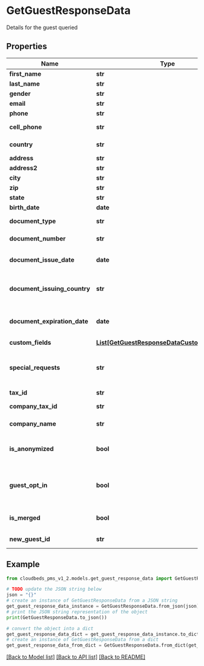 # GetGuestResponseData

Details for the guest queried

## Properties

Name | Type | Description | Notes
------------ | ------------- | ------------- | -------------
**first_name** | **str** | First Name | [optional] 
**last_name** | **str** | Last Name | [optional] 
**gender** | **str** | Gender | [optional] 
**email** | **str** | Email | [optional] 
**phone** | **str** | Phone number | [optional] 
**cell_phone** | **str** | Cell phone number | [optional] 
**country** | **str** | Country (2 digit code) | [optional] 
**address** | **str** | Address | [optional] 
**address2** | **str** | Address 2 | [optional] 
**city** | **str** | City | [optional] 
**zip** | **str** | Zip | [optional] 
**state** | **str** | State | [optional] 
**birth_date** | **date** | Birth date | [optional] 
**document_type** | **str** | Document Type | [optional] 
**document_number** | **str** | Document number | [optional] 
**document_issue_date** | **date** | Document Issue Date, can be null | [optional] 
**document_issuing_country** | **str** | Document Issuing Country (2-digits code) | [optional] 
**document_expiration_date** | **date** | Document Expiration Date, can be null | [optional] 
**custom_fields** | [**List[GetGuestResponseDataCustomFieldsInner]**](GetGuestResponseDataCustomFieldsInner.md) |  | [optional] 
**special_requests** | **str** | Special requests made by the guest at the time of the booking | [optional] 
**tax_id** | **str** | Tax ID | [optional] 
**company_tax_id** | **str** | Company tax ID | [optional] 
**company_name** | **str** | Company name | [optional] 
**is_anonymized** | **bool** | Flag indicating the guest data was removed upon request | [optional] 
**guest_opt_in** | **bool** | If guest has opted-in to marketing communication or not | [optional] 
**is_merged** | **bool** | Flag indicating that guest was merged | [optional] 
**new_guest_id** | **str** | Merged guest ID | [optional] 

## Example

```python
from cloudbeds_pms_v1_2.models.get_guest_response_data import GetGuestResponseData

# TODO update the JSON string below
json = "{}"
# create an instance of GetGuestResponseData from a JSON string
get_guest_response_data_instance = GetGuestResponseData.from_json(json)
# print the JSON string representation of the object
print(GetGuestResponseData.to_json())

# convert the object into a dict
get_guest_response_data_dict = get_guest_response_data_instance.to_dict()
# create an instance of GetGuestResponseData from a dict
get_guest_response_data_from_dict = GetGuestResponseData.from_dict(get_guest_response_data_dict)
```
[[Back to Model list]](../README.md#documentation-for-models) [[Back to API list]](../README.md#documentation-for-api-endpoints) [[Back to README]](../README.md)


